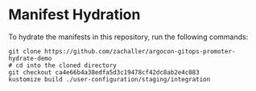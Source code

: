 # Manifest Hydration

To hydrate the manifests in this repository, run the following commands:

```shell
git clone https://github.com/zachaller/argocon-gitops-promoter-hydrate-demo
# cd into the cloned directory
git checkout ca4e66b4a38edfa5d3c19478cf42dc8ab2e4c083
kustomize build ./user-configuration/staging/integration
```
